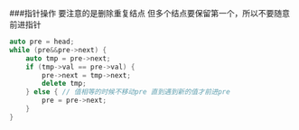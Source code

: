 ###指针操作
	要注意的是删除重复结点 但多个结点要保留第一个，所以不要随意前进指针  

```cpp
auto pre = head;
while (pre&&pre->next) {
    auto tmp = pre->next;
    if (tmp->val == pre->val) {
        pre->next = tmp->next;
        delete tmp;
    } else { // 值相等的时候不移动pre 直到遇到新的值才前进pre
        pre = pre->next;
    }
}
```
